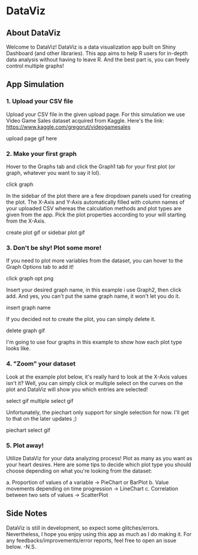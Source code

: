 # DataViz
## About DataViz
Welcome to DataViz! DataViz is a data visualization app built on Shiny Dashboard (and other libraries). This app aims to help R users for in-depth data analysis without having to leave R. And the best part is, you can freely control multiple graphs!

## App Simulation
### 1. Upload your CSV file
Upload your CSV file in the given upload page. For this simulation we use Video Game Sales dataset acquired from Kaggle. Here's the link: https://www.kaggle.com/gregorut/videogamesales

upload page gif here

### 2. Make your first graph
Hover to the Graphs tab and click the Graph1 tab for your first plot (or graph, whatever you want to say it lol).

click graph

In the sidebar of the plot there are a few dropdown panels used for creating the plot. The X-Axis and Y-Axis automatically filled with column names of your uploaded CSV whereas the calculation methods and plot types are given from the app. Pick the plot properties according to your will starting from the X-Axis.

create plot gif
or sidebar plot gif

### 3. Don't be shy! Plot some more!
If you need to plot more variables from the dataset, you can hover to the Graph Options tab to add it!

click graph opt png

Insert your desired graph name, in this example i use Graph2, then click add. And yes, you can't put the same graph name, it won't let you do it.

insert graph name

If you decided not to create the plot, you can simply delete it.

delete graph gif

I'm going to use four graphs in this example to show how each plot type looks like.

### 4. "Zoom" your dataset
Look at the example plot below, it's really hard to look at the X-Axis values isn't it? Well, you can simply click or multiple select on the curves on the plot and DataViz will show you which entries are selected!

select gif
multiple select gif

Unfortunately, the piechart only support for single selection for now. I'll get to that on the later updates ;)

piechart select gif

### 5. Plot away!
Utilize DataViz for your data analyzing process! Plot as many as you want as your heart desires. Here are some tips to decide which plot type you should choose depending on what you're looking from the dataset:

a. Proportion of values of a variable -> PieChart or BarPlot
b. Value movements depending on time progression -> LineChart
c. Correlation between two sets of values -> ScatterPlot

## Side Notes
DataViz is still in development, so expect some glitches/errors. Nevertheless, I hope you enjoy using this app as much as I do making it. For any feedbacks/improvements/error reports, feel free to open an issue below. -N.S.
